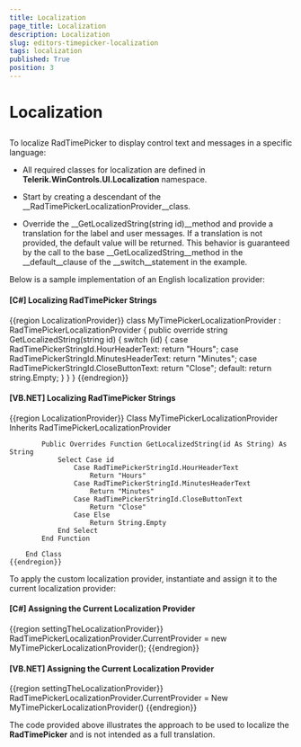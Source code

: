 ```yaml
---
title: Localization
page_title: Localization
description: Localization
slug: editors-timepicker-localization
tags: localization
published: True
position: 3
---
```


# Localization



## 

To localize RadTimePicker to display control text and messages in a specific language:

* All required classes for localization are defined in __Telerik.WinControls.UI.Localization__ namespace.

* Start by creating a descendant of the __RadTimePickerLocalizationProvider__class. 

* Override the __GetLocalizedString(string id)__method and provide a translation for the label and user messages. If a translation is not provided, the default value will be returned. This behavior is guaranteed by the call to the base __GetLocalizedString__method in the __default__clause of the __switch__statement in the example. 

Below is a sample implementation of an English localization provider:

#### __[C#] Localizing RadTimePicker Strings__

{{region LocalizationProvider}}
	        class MyTimePickerLocalizationProvider : RadTimePickerLocalizationProvider
	        {
	            public override string GetLocalizedString(string id)
	            {
	                switch (id)
	                {
	                    case RadTimePickerStringId.HourHeaderText: return "Hours";
	                    case RadTimePickerStringId.MinutesHeaderText: return "Minutes";
	                    case RadTimePickerStringId.CloseButtonText: return "Close";
	                    default: return string.Empty;
	                }
	            }
	        }
	{{endregion}}



#### __[VB.NET] Localizing RadTimePicker Strings__

{{region LocalizationProvider}}
	    Class MyTimePickerLocalizationProvider
	        Inherits RadTimePickerLocalizationProvider
	
	        Public Overrides Function GetLocalizedString(id As String) As String
	            Select Case id
	                Case RadTimePickerStringId.HourHeaderText
	                    Return "Hours"
	                Case RadTimePickerStringId.MinutesHeaderText
	                    Return "Minutes"
	                Case RadTimePickerStringId.CloseButtonText
	                    Return "Close"
	                Case Else
	                    Return String.Empty
	            End Select
	        End Function
	
	    End Class
	{{endregion}}



To apply the custom localization provider, instantiate and assign it to the current localization provider: 

#### __[C#] Assigning the Current Localization Provider__

{{region settingTheLocalizationProvider}}
	            RadTimePickerLocalizationProvider.CurrentProvider = new MyTimePickerLocalizationProvider();
	{{endregion}}



#### __[VB.NET] Assigning the Current Localization Provider__

{{region settingTheLocalizationProvider}}
	        RadTimePickerLocalizationProvider.CurrentProvider = New MyTimePickerLocalizationProvider()
	{{endregion}}



The code provided above illustrates the approach to be used to localize the __RadTimePicker__ and is not intended as a full translation.
